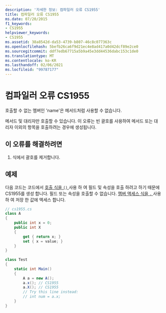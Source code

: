```yaml
---
description: '자세한 정보: 컴파일러 오류 CS1955'
title: 컴파일러 오류 CS1955
ms.date: 07/20/2015
f1_keywords:
- CS1955
helpviewer_keywords:
- CS1955
ms.assetid: 38a8542d-da53-4739-b807-46c8c077363c
ms.openlocfilehash: 5befb26ca6f9d21ec4e8ad417a0d42dcf89e2ce0
ms.sourcegitcommit: ddf7edb67715a5b9a45e3dd44536dabc153c1de0
ms.translationtype: MT
ms.contentlocale: ko-KR
ms.lasthandoff: 02/06/2021
ms.locfileid: "99787177"
---
```

# <a name="compiler-error-cs1955"></a>컴파일러 오류 CS1955

호출할 수 없는 멤버인 'name'은 메서드처럼 사용할 수 없습니다.  
  
메서드 및 대리자만 호출할 수 있습니다. 이 오류는 빈 괄호를 사용하여 메서드 또는 대리자 이외의 항목을 호출하려는 경우에 생성됩니다.  
  
## <a name="to-correct-this-error"></a>이 오류를 해결하려면  
  
1. 식에서 괄호를 제거합니다.  
  
## <a name="example"></a>예제

다음 코드는 코드에서 [호출 식을 `()` ](../language-reference/operators/member-access-operators.md#invocation-expression-)사용 하 여 필드 및 속성을 호출 하려고 하기 때문에 CS1955를 생성 합니다. 필드 또는 속성을 호출할 수 없습니다. [멤버 액세스 식을 `.` ](../language-reference/operators/member-access-operators.md#member-access-expression-) 사용 하 여 저장 한 값에 액세스 합니다.
  
```csharp  
// cs1955.cs  
class A  
{  
    public int x = 0;  
    public int X  
    {  
        get { return x; }  
        set { x = value; }  
    }  
}  
  
class Test  
{  
    static int Main()  
    {  
        A a = new A();  
        a.x(); // CS1955  
        a.X(); // CS1955  
        // Try this line instead:  
        // int num = a.x;  
    }  
}  
```
